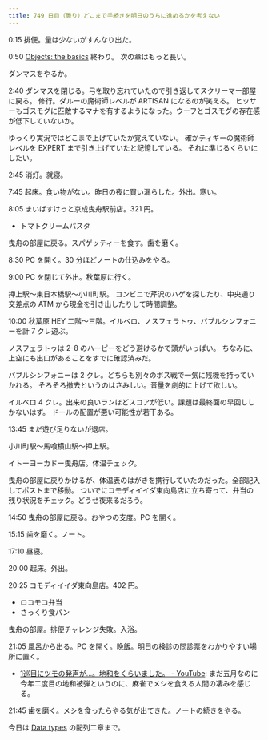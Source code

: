 ```yaml
---
title: 749 日目（曇り）どこまで手続きを明日のうちに進めるかを考えない
---
```


0:15 排便。量は少ないがすんなり出た。

0:50 [Objects: the basics](https://javascript.info/object-basics) 終わり。
次の章はもっと長い。

ダンマスをやるか。

2:40 ダンマスを閉じる。弓を取り忘れていたので引き返してスクリーマー部屋に戻る。
修行。ダルーの魔術師レベルが ARTISAN になるのが笑える。
ヒッサーもゴスモグに匹敵するマナを有するようになった。ウーフとゴスモグの存在感が低下していないか。

ゆっくり実況ではどこまで上げていたか覚えていない。
確かティギーの魔術師レベルを EXPERT まで引き上げていたと記憶している。
それに準じるくらいにしたい。

2:45 消灯。就寝。

7:45 起床。食い物がない。昨日の夜に買い漏らした。外出。寒い。

8:05 まいばすけっと京成曳舟駅前店。321 円。

* トマトクリームパスタ

曳舟の部屋に戻る。スパゲッティーを食す。歯を磨く。

8:30 PC を開く。30 分ほどノートの仕込みをやる。

9:00 PC を閉じて外出。秋葉原に行く。

押上駅～東日本橋駅～小川町駅。
コンビニで芹沢のハゲを探したり、中央通り交差点の ATM から現金を引き出したりして時間調整。

10:00 秋葉原 HEY 二階～三階。イルベロ、ノスフェラトゥ、バブルシンフォニーを計 7 クレ遊ぶ。

ノスフェラトゥは 2-8 のハーピーをどう避けるかで頭がいっぱい。
ちなみに、上空にも出口があることをすでに確認済みだ。

バブルシンフォニーは 2 クレ。どちらも別々のボス戦で一気に残機を持っていかれる。
そろそろ撤去というのはさみしい。音量を劇的に上げて欲しい。

イルベロ 4 クレ。出来の良いランほどスコアが低い。課題は最終面の早回ししかないはず。
ドールの配置が悪い可能性が若干ある。

13:45 まだ遊び足りないが退店。

小川町駅～馬喰横山駅～押上駅。

イトーヨーカドー曳舟店。体温チェック。

曳舟の部屋に戻りかけるが、体温表のはがきを携行していたのだった。全部記入してポストまで移動。
ついでにコモディイイダ東向島店に立ち寄って、弁当の残り状況をチェック。どうせ夜来るだろう。

14:50 曳舟の部屋に戻る。おやつの支度。PC を開く。

15:15 歯を磨く。ノート。

17:10 昼寝。

20:00 起床。外出。

20:25 コモディイイダ東向島店。402 円。

* ロコモコ弁当
* さっくり食パン

曳舟の部屋。排便チャレンジ失敗。入浴。

21:05 風呂から出る。PC を開く。晩飯。明日の検診の問診票をわかりやすい場所に置く。

* [1巡目にツモの発声が…。地和をくらいました。 - YouTube](https://www.youtube.com/watch?v=muL84XBHdOw):
  まだ五月なのに今年二度目の地和被弾というのに、麻雀でメシを食える人間の凄みを感じる。

21:45 歯を磨く。メシを食ったらやる気が出てきた。ノートの続きをやる。

今日は [Data types](https://javascript.info/data-types) の配列二章まで。
